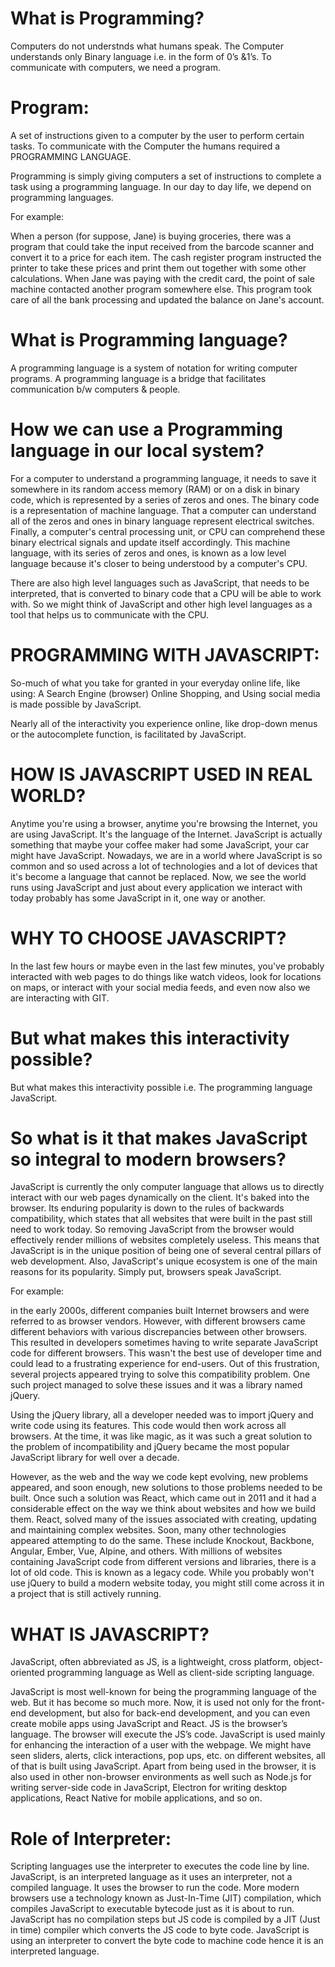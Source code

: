 # What is Programming?

Computers do not understnds what humans speak.
The Computer understands only Binary language i.e. in the form of 0’s &1’s.
To communicate with computers, we need a program. 


# Program:

A set of instructions given to a computer by the user to perform certain tasks.
To communicate with the Computer the humans required a PROGRAMMING LANGUAGE.

Programming is simply giving computers a set of instructions to complete a task using a programming language. In our day to day life, we depend on programming languages. 


For example:

When a person (for suppose, Jane) is buying groceries, there was a program that could take the input received from the barcode scanner and convert it to a price for each item. The cash register program instructed the printer to take these prices and print them out together with some other calculations. When Jane was paying with the credit card, the point of sale machine contacted another program somewhere else. This program took care of all the bank processing and updated the balance on Jane's account. 



# What is Programming language?

A programming language is a system of notation for writing computer programs.
A programming language is a bridge that facilitates communication b/w computers & people.



# How we can use a Programming language in our local system?

For a computer to understand a programming language, it needs to save it somewhere in its random access memory (RAM) or on a disk in binary code, which is represented by a series of zeros and ones. The binary code is a representation of machine language. That a computer can understand all of the zeros and ones in binary language represent electrical switches. Finally, a computer's central processing unit, or CPU can comprehend these binary electrical signals and update itself accordingly. This machine language, with its series of zeros and ones, is known as a low level language because it's closer to being understood by a computer's CPU.

There are also high level languages such as JavaScript, that needs to be interpreted, that is converted to binary code that a CPU will be able to work with. So we might think of JavaScript and other high level languages as a tool that helps us to communicate with the CPU. 



# PROGRAMMING WITH JAVASCRIPT:

So-much of what you take for granted in your everyday online life, like using:
A Search Engine (browser)
Online Shopping, and
Using social media is made possible by JavaScript. 


Nearly all of the interactivity you experience online, like drop-down menus or the autocomplete function, is facilitated by JavaScript. 




# HOW IS JAVASCRIPT USED IN REAL WORLD?

Anytime you're using a browser, anytime you're browsing the Internet, you are using JavaScript. It's the language of the Internet.
JavaScript is actually something that maybe your coffee maker had some JavaScript, your car might have JavaScript.
Nowadays, we are in a world where JavaScript is so common and so used across a lot of technologies and a lot of devices that it's become a language that cannot be replaced.
Now, we see the world runs using JavaScript and just about every application we interact with today probably has some JavaScript in it, one way or another. 


# WHY TO CHOOSE JAVASCRIPT?

In the last few hours or maybe even in the last few minutes, you've probably interacted with web pages to do things like watch videos, look for locations on maps, or interact with your social media feeds, and even now also we are interacting with GIT.

# But what makes this interactivity possible? 
But what makes this interactivity possible i.e. The programming language JavaScript. 


# So what is it that makes JavaScript so integral to modern browsers? 

JavaScript is currently the only computer language that allows us to directly interact with our web pages dynamically on the client. It's baked into the browser. 
Its enduring popularity is down to the rules of backwards compatibility, which states that all websites that were built in the past still need to work today. 
So removing JavaScript from the browser would effectively render millions of websites completely useless. This means that JavaScript is in the unique position of being one of several central pillars of web development. 
Also, JavaScript's unique ecosystem is one of the main reasons for its popularity. Simply put, browsers speak JavaScript.



For example: 

in the early 2000s, different companies built Internet browsers and were referred to as browser vendors. However, with different browsers came different behaviors with various discrepancies between other browsers. This resulted in developers sometimes having to write separate JavaScript code for different browsers. This wasn't the best use of developer time and could lead to a frustrating experience for end-users. Out of this frustration, several projects appeared trying to solve this compatibility problem. One such project managed to solve these issues and it was a library named jQuery. 

Using the jQuery library, all a developer needed was to import jQuery and write code using its features. This code would then work across all browsers. At the time, it was like magic, as it was such a great solution to the problem of incompatibility and jQuery became the most popular JavaScript library for well over a decade. 

However, as the web and the way we code kept evolving, new problems appeared, and soon enough, new solutions to those problems needed to be built. Once such a solution was React, which came out in 2011 and it had a considerable effect on the way we think about websites and how we build them. React, solved many of the issues associated with creating, updating and maintaining complex websites. Soon, many other technologies appeared attempting to do the same. These include Knockout, Backbone, Angular, Ember, Vue, Alpine, and others. With millions of websites containing JavaScript code from different versions and libraries, there is a lot of old code. This is known as a legacy code. While you probably won't use jQuery to build a modern website today, you might still come across it in a project that is still actively running. 


# WHAT IS JAVASCRIPT?

JavaScript, often abbreviated as JS, is a lightweight, cross platform, object-oriented programming language as Well as client-side scripting language.



JavaScript is most well-known for being the programming language of the web. But it has become so much more. Now, it is used not only for the front-end development, but also for back-end development, and you can even create mobile apps using JavaScript and React. JS is the browser’s language. The browser will execute the JS’s code. JavaScript is used mainly for enhancing the interaction of a user with the webpage. We might have seen sliders, alerts, click interactions, pop ups, etc. on different websites, all of that is built using JavaScript. Apart from being used in the browser, it is also used in other non-browser environments as well such as Node.js for writing server-side code in JavaScript, Electron for writing desktop applications, React Native for mobile applications, and so on.



# Role of Interpreter:

Scripting languages use the interpreter to executes the code line by line. 
JavaScript, is an interpreted language as it uses an interpreter, not a compiled language.
It uses the browser to run the code. 
More modern browsers use a technology known as Just-In-Time (JIT) compilation, which compiles JavaScript to executable bytecode just as it is about to run.
JavaScript has no compilation steps but JS code is compiled by a JIT (Just in time) compiler which converts the JS code to byte code.
JavaScript is using an interpreter to convert the byte code to machine code hence it is an interpreted language.